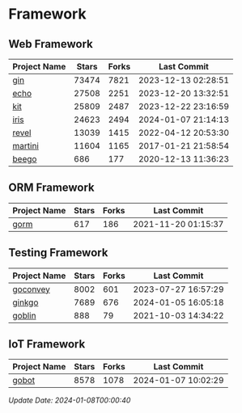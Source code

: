 # Framework

## Web Framework
| Project Name | Stars | Forks | Last Commit |
| ------------ | ----- | ----- | ----------- |
| [gin](https://github.com/gin-gonic/gin) | 73474 | 7821 | 2023-12-13 02:28:51 |
| [echo](https://github.com/labstack/echo) | 27508 | 2251 | 2023-12-20 13:32:51 |
| [kit](https://github.com/go-kit/kit) | 25809 | 2487 | 2023-12-22 23:16:59 |
| [iris](https://github.com/kataras/iris) | 24623 | 2494 | 2024-01-07 21:14:13 |
| [revel](https://github.com/revel/revel) | 13039 | 1415 | 2022-04-12 20:53:30 |
| [martini](https://github.com/go-martini/martini) | 11604 | 1165 | 2017-01-21 21:58:54 |
| [beego](https://github.com/astaxie/beego) | 686 | 177 | 2020-12-13 11:36:23 |

## ORM Framework
| Project Name | Stars | Forks | Last Commit |
| ------------ | ----- | ----- | ----------- |
| [gorm](https://github.com/jinzhu/gorm) | 617 | 186 | 2021-11-20 01:15:37 |

## Testing Framework
| Project Name | Stars | Forks | Last Commit |
| ------------ | ----- | ----- | ----------- |
| [goconvey](https://github.com/smartystreets/goconvey) | 8002 | 601 | 2023-07-27 16:57:29 |
| [ginkgo](https://github.com/onsi/ginkgo) | 7689 | 676 | 2024-01-05 16:05:18 |
| [goblin](https://github.com/franela/goblin) | 888 | 79 | 2021-10-03 14:34:22 |

## IoT Framework
| Project Name | Stars | Forks | Last Commit |
| ------------ | ----- | ----- | ----------- |
| [gobot](https://github.com/hybridgroup/gobot) | 8578 | 1078 | 2024-01-07 10:02:29 |

*Update Date: 2024-01-08T00:00:40*